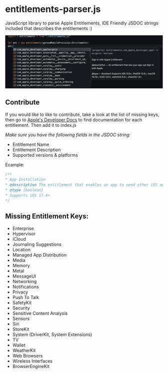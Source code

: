 # entitlements-parser.js
JavaScript library to parse Apple Entitlements, IDE Friendly JSDOC strings included that describes the entitlements :)

![Screenshot](https://github.com/selenic-io/entitlements-parser.js/blob/f4e4382448f6fb71cce73f5ba59e0c26d343f1ec/screenshot.png)

## Contribute
If you would like to like to contribute, take a look at the list of missing keys, then go to [Apple's Developer Docs](https://developer.apple.com/documentation/bundleresources/entitlements?language=objc) to find documentation for each entitlement. Then add it to index.js

*Make sure you have the following fields in the JSDOC string:*
* Entitlement Name
* Entitlement Description
* Supported versions & platforms

Ecample:
```javascript
/**
* App Installation
* @description The entitlement that enables an app to vend other iOS apps as an alternative app marketplace.
* @type {boolean}
* Supports iOS 17.4+
*/
```


## Missing Entitlement Keys:
* Enterprise
* Hypervisor
* iCloud
* Journaling Suggestions
* Location
* Managed App Distribution
* Media
* Memory
* Metal
* MessageUI
* Networking
* Notifications
* Privacy
* Push To Talk
* SafetyKit
* Security
* Sensitive Content Analysis
* Sensors
* Siri
* StoreKit
* System (DriverKit, System Extensions)
* TV
* Wallet
* WeatherKit
* Web Browsers
* Wireless Interfaces
* BrowserEngineKit
